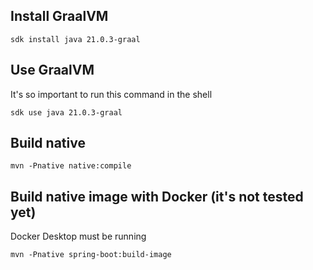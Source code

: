 ## Install GraalVM
```shell
sdk install java 21.0.3-graal
```
## Use GraalVM
It's so important to run this command in the shell
```shell
sdk use java 21.0.3-graal
```

## Build native
```shell
mvn -Pnative native:compile 
```

## Build native image with Docker (it's not tested yet)
Docker Desktop must be running
```shell
mvn -Pnative spring-boot:build-image
```

